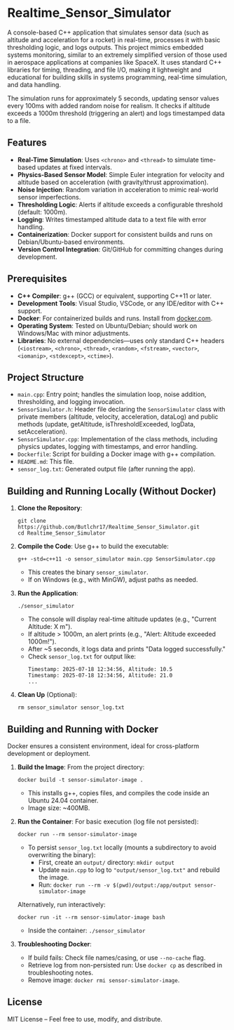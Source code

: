 # Realtime_Sensor_Simulator

A console-based C++ application that simulates sensor data (such as altitude and acceleration for a rocket) in real-time, processes it with basic thresholding logic, and logs outputs. This project mimics embedded systems monitoring, similar to an extremely simplified version of those used in aerospace applications at companies like SpaceX. It uses standard C++ libraries for timing, threading, and file I/O, making it lightweight and educational for building skills in systems programming, real-time simulation, and data handling.

The simulation runs for approximately 5 seconds, updating sensor values every 100ms with added random noise for realism. It checks if altitude exceeds a 1000m threshold (triggering an alert) and logs timestamped data to a file.

## Features
- **Real-Time Simulation**: Uses `<chrono>` and `<thread>` to simulate time-based updates at fixed intervals.
- **Physics-Based Sensor Model**: Simple Euler integration for velocity and altitude based on acceleration (with gravity/thrust approximation).
- **Noise Injection**: Random variation in acceleration to mimic real-world sensor imperfections.
- **Thresholding Logic**: Alerts if altitude exceeds a configurable threshold (default: 1000m).
- **Logging**: Writes timestamped altitude data to a text file with error handling.
- **Containerization**: Docker support for consistent builds and runs on Debian/Ubuntu-based environments.
- **Version Control Integration**: Git/GitHub for committing changes during development.

## Prerequisites
- **C++ Compiler**: g++ (GCC) or equivalent, supporting C++11 or later.
- **Development Tools**: Visual Studio, VSCode, or any IDE/editor with C++ support.
- **Docker**: For containerized builds and runs. Install from [docker.com](https://www.docker.com).
- **Operating System**: Tested on Ubuntu/Debian; should work on Windows/Mac with minor adjustments.
- **Libraries**: No external dependencies—uses only standard C++ headers (`<iostream>`, `<chrono>`, `<thread>`, `<random>`, `<fstream>`, `<vector>`, `<iomanip>`, `<stdexcept>`, `<ctime>`).

## Project Structure
- `main.cpp`: Entry point; handles the simulation loop, noise addition, thresholding, and logging invocation.
- `SensorSimulator.h`: Header file declaring the `SensorSimulator` class with private members (altitude, velocity, acceleration, dataLog) and public methods (update, getAltitude, isThresholdExceeded, logData, setAcceleration).
- `SensorSimulator.cpp`: Implementation of the class methods, including physics updates, logging with timestamps, and error handling.
- `Dockerfile`: Script for building a Docker image with g++ compilation.
- `README.md`: This file.
- `sensor_log.txt`: Generated output file (after running the app).

## Building and Running Locally (Without Docker)
1. **Clone the Repository**:
   ```
   git clone https://github.com/Butlchr17/Realtime_Sensor_Simulator.git
   cd Realtime_Sensor_Simulator
   ```

2. **Compile the Code**:
   Use g++ to build the executable:
   ```
   g++ -std=c++11 -o sensor_simulator main.cpp SensorSimulator.cpp
   ```
   - This creates the binary `sensor_simulator`.
   - If on Windows (e.g., with MinGW), adjust paths as needed.

3. **Run the Application**:
   ```
   ./sensor_simulator
   ```
   - The console will display real-time altitude updates (e.g., "Current Altitude: X m").
   - If altitude > 1000m, an alert prints (e.g., "Alert: Altitude exceeded 1000m!").
   - After ~5 seconds, it logs data and prints "Data logged successfully."
   - Check `sensor_log.txt` for output like:
     ```
     Timestamp: 2025-07-18 12:34:56, Altitude: 10.5
     Timestamp: 2025-07-18 12:34:56, Altitude: 21.0
     ...
     ```

4. **Clean Up** (Optional):
   ```
   rm sensor_simulator sensor_log.txt
   ```

## Building and Running with Docker
Docker ensures a consistent environment, ideal for cross-platform development or deployment.

1. **Build the Image**:
   From the project directory:
   ```
   docker build -t sensor-simulator-image .
   ```
   - This installs g++, copies files, and compiles the code inside an Ubuntu 24.04 container.
   - Image size: ~400MB.

2. **Run the Container**:
   For basic execution (log file not persisted):
   ```
   docker run --rm sensor-simulator-image
   ```
   - To persist `sensor_log.txt` locally (mounts a subdirectory to avoid overwriting the binary):
     - First, create an `output/` directory: `mkdir output`
     - Update `main.cpp` to log to `"output/sensor_log.txt"` and rebuild the image.
     - Run: `docker run --rm -v $(pwd)/output:/app/output sensor-simulator-image`

   Alternatively, run interactively:
   ```
   docker run -it --rm sensor-simulator-image bash
   ```
   - Inside the container: `./sensor_simulator`

3. **Troubleshooting Docker**:
   - If build fails: Check file names/casing, or use `--no-cache` flag.
   - Retrieve log from non-persisted run: Use `docker cp` as described in troubleshooting notes.
   - Remove image: `docker rmi sensor-simulator-image`.

## License
MIT License – Feel free to use, modify, and distribute.
